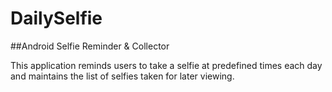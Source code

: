 # DailySelfie
##Android Selfie Reminder &amp; Collector 

This application reminds users to take a selfie at predefined times each day and maintains the list of selfies taken for later viewing. 
